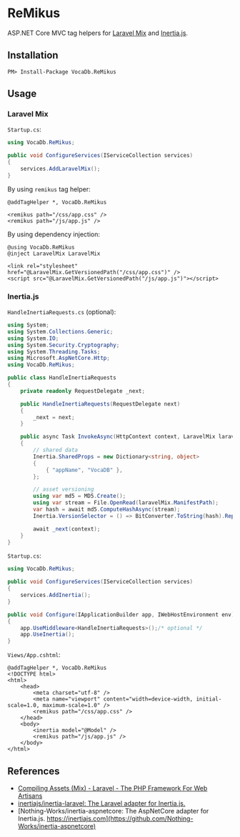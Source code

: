 # ReMikus
ASP.NET Core MVC tag helpers for [Laravel Mix](https://laravel-mix.com/) and [Inertia.js](https://inertiajs.com/).

## Installation

```
PM> Install-Package VocaDb.ReMikus
```

## Usage

### Laravel Mix

`Startup.cs`:

```csharp
using VocaDb.ReMikus;

public void ConfigureServices(IServiceCollection services)
{
    services.AddLaravelMix();
}
```

By using `remikus` tag helper:

```cshtml
@addTagHelper *, VocaDb.ReMikus

<remikus path="/css/app.css" />
<remikus path="/js/app.js" />
```

By using dependency injection:

```cshtml
@using VocaDb.ReMikus
@inject LaravelMix LaravelMix

<link rel="stylesheet" href="@LaravelMix.GetVersionedPath("/css/app.css")" />
<script src="@LaravelMix.GetVersionedPath("/js/app.js")"></script>
```

### Inertia.js

`HandleInertiaRequests.cs` (optional):
```csharp
using System;
using System.Collections.Generic;
using System.IO;
using System.Security.Cryptography;
using System.Threading.Tasks;
using Microsoft.AspNetCore.Http;
using VocaDb.ReMikus;

public class HandleInertiaRequests
{
    private readonly RequestDelegate _next;

    public HandleInertiaRequests(RequestDelegate next)
    {
        _next = next;
    }

    public async Task InvokeAsync(HttpContext context, LaravelMix laravelMix)
    {
        // shared data
        Inertia.SharedProps = new Dictionary<string, object>
        {
            { "appName", "VocaDB" },
        };

        // asset versioning
        using var md5 = MD5.Create();
        using var stream = File.OpenRead(laravelMix.ManifestPath);
        var hash = await md5.ComputeHashAsync(stream);
        Inertia.VersionSelector = () => BitConverter.ToString(hash).Replace("-", "").ToLowerInvariant();

        await _next(context);
    }
}
```

`Startup.cs`:

```csharp
using VocaDb.ReMikus;

public void ConfigureServices(IServiceCollection services)
{
    services.AddInertia();
}

public void Configure(IApplicationBuilder app, IWebHostEnvironment env)
{
    app.UseMiddleware<HandleInertiaRequests>();/* optional */
    app.UseInertia();
}
```

`Views/App.cshtml`:

```cshtml
@addTagHelper *, VocaDb.ReMikus
<!DOCTYPE html>
<html>
    <head>
        <meta charset="utf-8" />
        <meta name="viewport" content="width=device-width, initial-scale=1.0, maximum-scale=1.0" />
        <remikus path="/css/app.css" />
    </head>
    <body>
        <inertia model="@Model" />
        <remikus path="/js/app.js" />
    </body>
</html>
```

## References

- [Compiling Assets (Mix) - Laravel - The PHP Framework For Web Artisans](https://laravel.com/docs/8.x/mix)
- [inertiajs/inertia-laravel: The Laravel adapter for Inertia.js.](https://github.com/inertiajs/inertia-laravel)
- [Nothing-Works/inertia-aspnetcore: The AspNetCore adapter for Inertia.js. https://inertiajs.com](https://github.com/Nothing-Works/inertia-aspnetcore)
